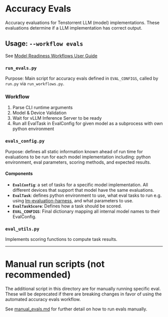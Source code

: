 # Accuracy Evals

Accuracy evaluations for Tenstorrent LLM (model) implementations. These evaluations determine if a LLM implementation has correct output.

## Usage: `--workflow evals`

See [Model Readiness Workflows User Guide](../docs/workflows_user_guide.md#accuracy-evaluations)

### `run_evals.py`

Purpose: Main script for accuracy evals defined in `EVAL_CONFIGS`, called by `run.py` via `run_workflows.py`.

### Workflow

1. Parse CLI runtime arguments
2. Model & Device Validation
3. Wait for vLLM Inference Server to be ready
4. Run all EvalTask in EvalConfig for given model as a subprocess with own python environment

### `evals_config.py`

Purpose: defines all static information known ahead of run time for evaluations to be run for each model implementation including: python environment, eval parameters, scoring methods, and expected results.

#### Components

- **`EvalConfig`**: a set of tasks for a specific model implementation. All different devices that support that model have the same evaluations.
- **`EvalTask`**: defines python environment to use, what eval tasks to run e.g. using [lm-evaluation-harness](https://github.com/EleutherAI/lm-evaluation-harness), and what parameters to use.
- **`EvalTaskScore`**: Defines how a task should be scored.
- **`EVAL_CONFIGS`**: Final dictionary mapping all internal model names to their EvalConfig.


### `eval_utils.py`

Implements scoring functions to compute task results.

---

# Manual run scripts (not recommended)

The additional script in this directory are for manually running specific eval. These will be deprecated if there are breaking changes in favor of using the automated accuracy evals workflow.

See [manual_evals.md](manual_evals.md) for further detail on how to run evals manually.
